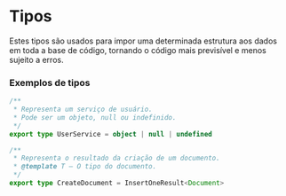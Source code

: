 # Tipos

Estes tipos são usados para impor uma determinada estrutura aos dados em toda a base de código, tornando o código mais previsível e menos sujeito a erros.

### Exemplos de tipos

```typescript
/**
 * Representa um serviço de usuário.
 * Pode ser um objeto, null ou indefinido.
 */
export type UserService = object | null | undefined

/**
 * Representa o resultado da criação de um documento.
 * @template T – O tipo do documento.
 */
export type CreateDocument = InsertOneResult<Document>
```
